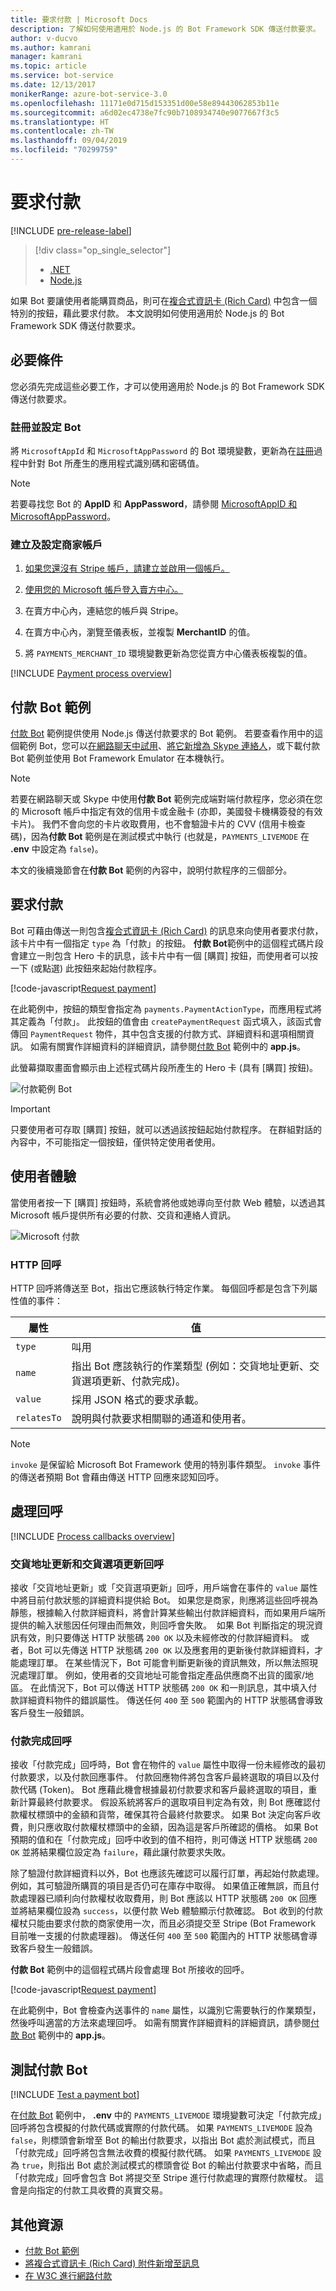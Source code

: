```yaml
---
title: 要求付款 | Microsoft Docs
description: 了解如何使用適用於 Node.js 的 Bot Framework SDK 傳送付款要求。
author: v-ducvo
ms.author: kamrani
manager: kamrani
ms.topic: article
ms.service: bot-service
ms.date: 12/13/2017
monikerRange: azure-bot-service-3.0
ms.openlocfilehash: 11171e0d715d153351d00e58e89443062853b11e
ms.sourcegitcommit: a6d02ec4738e7fc90b7108934740e9077667f3c5
ms.translationtype: HT
ms.contentlocale: zh-TW
ms.lasthandoff: 09/04/2019
ms.locfileid: "70299759"
---
```

# <a name="request-payment"></a>要求付款

[!INCLUDE [pre-release-label](../includes/pre-release-label-v3.md)]

> [!div class="op_single_selector"]
> - [.NET](../dotnet/bot-builder-dotnet-request-payment.md)
> - [Node.js](../nodejs/bot-builder-nodejs-request-payment.md)

如果 Bot 要讓使用者能購買商品，則可在[複合式資訊卡 (Rich Card)](bot-builder-nodejs-send-rich-cards.md) 中包含一個特別的按鈕，藉此要求付款。 本文說明如何使用適用於 Node.js 的 Bot Framework SDK 傳送付款要求。

## <a name="prerequisites"></a>必要條件

您必須先完成這些必要工作，才可以使用適用於 Node.js 的 Bot Framework SDK 傳送付款要求。

### <a name="register-and-configure-your-bot"></a>註冊並設定 Bot

將 `MicrosoftAppId` 和 `MicrosoftAppPassword` 的 Bot 環境變數，更新為在[註冊](~/bot-service-quickstart-registration.md)過程中針對 Bot 所產生的應用程式識別碼和密碼值。 

> [!NOTE]
> 若要尋找您 Bot 的 **AppID** 和 **AppPassword**，請參閱 [MicrosoftAppID 和 MicrosoftAppPassword](~/bot-service-manage-overview.md#microsoftappid-and-microsoftapppassword)。

### <a name="create-and-configure-merchant-account"></a>建立及設定商家帳戶

1. <a href="https://dashboard.stripe.com/register" target="_blank">如果您還沒有 Stripe 帳戶，請建立並啟用一個帳戶。</a>

2. <a href="https://seller.microsoft.com/dashboard/registration/seller/?accountprogram=botframework" target="_blank">使用您的 Microsoft 帳戶登入賣方中心。</a>

3. 在賣方中心內，連結您的帳戶與 Stripe。

4. 在賣方中心內，瀏覽至儀表板，並複製 **MerchantID** 的值。

5. 將 `PAYMENTS_MERCHANT_ID` 環境變數更新為您從賣方中心儀表板複製的值。 

[!INCLUDE [Payment process overview](../includes/snippet-payment-process-overview.md)]

## <a name="payment-bot-sample"></a>付款 Bot 範例

<a href="https://github.com/Microsoft/BotBuilder-Samples/tree/master/Node/sample-payments" target="_blank">付款 Bot</a> 範例提供使用 Node.js 傳送付款要求的 Bot 範例。 若要查看作用中的這個範例 Bot，您可以<a href="https://webchat.botframework.com/embed/paymentsample?s=d39Bk7JOMzQ.cwA.Rig.dumLki9bs3uqfWFMjXPn5PFnQVmT2VAVR1Zl1iPi07k" target="_blank">在網路聊天中試用</a>、<a href="https://join.skype.com/bot/9fbc0f17-43eb-40fe-bf3b-af151e6ce45e" target="_blank">將它新增為 Skype 連絡人</a>，或下載付款 Bot 範例並使用 Bot Framework Emulator 在本機執行。 

> [!NOTE]
> 若要在網路聊天或 Skype 中使用**付款 Bot** 範例完成端對端付款程序，您必須在您的 Microsoft 帳戶中指定有效的信用卡或金融卡 (亦即，美國發卡機構簽發的有效卡片)。 我們不會向您的卡片收取費用，也不會驗證卡片的 CVV (信用卡檢查碼)，因為**付款 Bot** 範例是在測試模式中執行 (也就是，`PAYMENTS_LIVEMODE` 在 **.env** 中設定為 `false`)。

本文的後續幾節會在**付款 Bot** 範例的內容中，說明付款程序的三個部分。

## <a id="request-payment"></a> 要求付款

Bot 可藉由傳送一則包含[複合式資訊卡 (Rich Card)](bot-builder-nodejs-send-rich-cards.md) 的訊息來向使用者要求付款，該卡片中有一個指定 `type` 為「付款」的按鈕。 **付款 Bot**範例中的這個程式碼片段會建立一則包含 Hero 卡的訊息，該卡片中有一個 [購買]  按鈕，而使用者可以按一下 (或點選) 此按鈕來起始付款程序。 

[!code-javascript[Request payment](../includes/code/node-request-payment.js#requestPayment)]

在此範例中，按鈕的類型會指定為 `payments.PaymentActionType`，而應用程式將其定義為「付款」。 此按鈕的值會由 `createPaymentRequest` 函式填入，該函式會傳回 `PaymentRequest` 物件，其中包含支援的付款方式、詳細資料和選項相關資訊。 如需有關實作詳細資料的詳細資訊，請參閱<a href="https://github.com/Microsoft/BotBuilder-Samples/tree/master/Node/sample-payments" target="_blank">付款 Bot</a> 範例中的 **app.js**。

此螢幕擷取畫面會顯示由上述程式碼片段所產生的 Hero 卡 (具有 [購買]  按鈕)。 
 
![付款範例 Bot](../media/payments-bot-buy.png) 

> [!IMPORTANT]
> 只要使用者可存取 [購買]  按鈕，就可以透過該按鈕起始付款程序。 在群組對話的內容中，不可能指定一個按鈕，僅供特定使用者使用。 

## <a id="user-experience"></a> 使用者體驗

當使用者按一下 [購買]  按鈕時，系統會將他或她導向至付款 Web 體驗，以透過其 Microsoft 帳戶提供所有必要的付款、交貨和連絡人資訊。 

![Microsoft 付款](../media/microsoft-payment.png)

### <a name="http-callbacks"></a>HTTP 回呼

HTTP 回呼將傳送至 Bot，指出它應該執行特定作業。 每個回呼都是包含下列屬性值的事件： 

| 屬性 | 值 |
|----|----|
| `type` | 叫用 | 
| `name` | 指出 Bot 應該執行的作業類型 (例如：交貨地址更新、交貨選項更新、付款完成)。 | 
| `value` | 採用 JSON 格式的要求承載。 | 
| `relatesTo` |  說明與付款要求相關聯的通道和使用者。 | 

> [!NOTE]
> `invoke` 是保留給 Microsoft Bot Framework 使用的特別事件類型。 `invoke` 事件的傳送者預期 Bot 會藉由傳送 HTTP 回應來認知回呼。

## <a id="process-callbacks"></a> 處理回呼

[!INCLUDE [Process callbacks overview](../includes/snippet-payment-process-callbacks-overview.md)]

### <a name="shipping-address-update-and-shipping-option-update-callbacks"></a>交貨地址更新和交貨選項更新回呼

接收「交貨地址更新」或「交貨選項更新」回呼，用戶端會在事件的 `value` 屬性中將目前付款狀態的詳細資料提供給 Bot。
如果您是商家，則應將這些回呼視為靜態，根據輸入付款詳細資料，將會計算某些輸出付款詳細資料，而如果用戶端所提供的輸入狀態因任何理由而無效，則回呼會失敗。 
如果 Bot 判斷指定的現況資訊有效，則只要傳送 HTTP 狀態碼 `200 OK` 以及未經修改的付款詳細資料。 或者，Bot 可以先傳送 HTTP 狀態碼 `200 OK` 以及應套用的更新後付款詳細資料，才能處理訂單。 在某些情況下，Bot 可能會判斷更新後的資訊無效，所以無法照現況處理訂單。 例如，使用者的交貨地址可能會指定產品供應商不出貨的國家/地區。 在此情況下，Bot 可以傳送 HTTP 狀態碼 `200 OK` 和一則訊息，其中填入付款詳細資料物件的錯誤屬性。 傳送任何 `400` 至 `500` 範圍內的 HTTP 狀態碼會導致客戶發生一般錯誤。

### <a name="payment-complete-callbacks"></a>付款完成回呼

接收「付款完成」回呼時，Bot 會在物件的 `value` 屬性中取得一份未經修改的最初付款要求，以及付款回應事件。 付款回應物件將包含客戶最終選取的項目以及付款代碼 (Token)。 Bot 應藉此機會根據最初付款要求和客戶最終選取的項目，重新計算最終付款要求。 假設系統將客戶的選取項目判定為有效，則 Bot 應確認付款權杖標頭中的金額和貨幣，確保其符合最終付款要求。  如果 Bot 決定向客戶收費，則只應收取付款權杖標頭中的金額，因為這是客戶所確認的價格。 如果 Bot 預期的值和在「付款完成」回呼中收到的值不相符，則可傳送 HTTP 狀態碼 `200 OK` 並將結果欄位設定為 `failure`，藉此讓付款要求失敗。   

除了驗證付款詳細資料以外，Bot 也應該先確認可以履行訂單，再起始付款處理。 例如，其可驗證所購買的項目是否仍可在庫存中取得。 如果值正確無誤，而且付款處理器已順利向付款權杖收取費用，則 Bot 應該以 HTTP 狀態碼 `200 OK` 回應並將結果欄位設為 `success`，以便付款 Web 體驗顯示付款確認。 Bot 收到的付款權杖只能由要求付款的商家使用一次，而且必須提交至 Stripe (Bot Framework 目前唯一支援的付款處理器)。 傳送任何 `400` 至 `500` 範圍內的 HTTP 狀態碼會導致客戶發生一般錯誤。

**付款 Bot** 範例中的這個程式碼片段會處理 Bot 所接收的回呼。 

[!code-javascript[Request payment](../includes/code/node-request-payment.js#processCallback)]

在此範例中，Bot 會檢查內送事件的 `name` 屬性，以識別它需要執行的作業類型，然後呼叫適當的方法來處理回呼。 如需有關實作詳細資料的詳細資訊，請參閱<a href="https://github.com/Microsoft/BotBuilder-Samples/tree/master/Node/sample-payments" target="_blank">付款 Bot</a> 範例中的 **app.js**。

## <a name="testing-a-payment-bot"></a>測試付款 Bot

[!INCLUDE [Test a payment bot](../includes/snippet-payment-test-bot.md)]

在<a href="https://github.com/Microsoft/BotBuilder-Samples/tree/master/Node/sample-payments" target="_blank">付款 Bot</a> 範例中， **.env** 中的 `PAYMENTS_LIVEMODE` 環境變數可決定「付款完成」回呼將包含模擬的付款代碼或實際的付款代碼。 如果 `PAYMENTS_LIVEMODE` 設為 `false`，則標頭會新增至 Bot 的輸出付款要求，以指出 Bot 處於測試模式，而且「付款完成」回呼將包含無法收費的模擬付款代碼。 如果 `PAYMENTS_LIVEMODE` 設為 `true`，則指出 Bot 處於測試模式的標頭會從 Bot 的輸出付款要求中省略，而且「付款完成」回呼會包含 Bot 將提交至 Stripe 進行付款處理的實際付款權杖。 這會是向指定的付款工具收費的真實交易。 

## <a name="additional-resources"></a>其他資源

- <a href="https://github.com/Microsoft/BotBuilder-Samples/tree/master/Node/sample-payments" target="_blank">付款 Bot 範例</a>
- [將複合式資訊卡 (Rich Card) 附件新增至訊息](bot-builder-nodejs-send-rich-cards.md)
- <a href="http://www.w3.org/Payments/" target="_blank">在 W3C 進行網路付款</a> 
